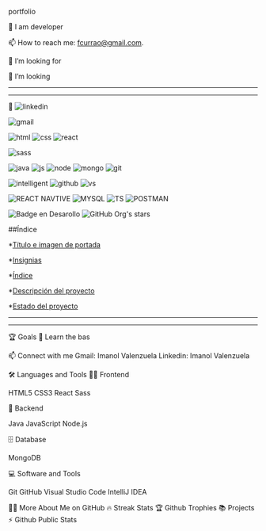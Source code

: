portfolio


🔭 I am developer
 
📫 How to reach me: fcurrao@gmail.com.

🤝 I’m looking for  

👯 I’m looking  

-----------------------------------------------------------------------------
-----------------------------------------------------------------------------
:hammer:
![linkedin](https://github.com/fcurrao/fcurrao/assets/68132577/37b850e6-d50a-4a4a-87a4-9b15d6af011c)

![gmail](https://github.com/fcurrao/fcurrao/assets/68132577/cd550b0a-6f72-4373-b176-e9ee3515e8ab)

![html](https://github.com/fcurrao/fcurrao/assets/68132577/411c0f40-65c9-435b-9260-7f89a9cab504)
![css](https://github.com/fcurrao/fcurrao/assets/68132577/d6cf40a8-99e5-44f3-afbd-538b1be860e7)
![react](https://github.com/fcurrao/fcurrao/assets/68132577/fdf48d18-6c82-430f-9d59-9a3bfeae92ba)




![sass](https://github.com/fcurrao/fcurrao/assets/68132577/639de14b-0761-426e-af2c-390196e1d0df)


 

![java](https://github.com/fcurrao/fcurrao/assets/68132577/b63ae34e-4d80-49fc-ab7d-8f3d5605f11d)
![js](https://github.com/fcurrao/fcurrao/assets/68132577/c4f516e8-2acc-4f70-9b1b-5536aabc35c3)
![node](https://github.com/fcurrao/fcurrao/assets/68132577/aef294cc-79bc-46f5-ba53-721a000e92c5)
![mongo](https://github.com/fcurrao/fcurrao/assets/68132577/81386590-93c2-4598-ac9e-a34bf40c89e8)
![git](https://github.com/fcurrao/fcurrao/assets/68132577/4aec78fb-f470-4cbb-ae0c-c2a2af33bed4)


![intelligent](https://github.com/fcurrao/fcurrao/assets/68132577/9d4bcf95-8706-43bb-af96-3a3527ce07a1)
![github](https://github.com/fcurrao/fcurrao/assets/68132577/9e7c1a89-47dc-4cb6-9049-6fecd0e161eb)
![vs](https://github.com/fcurrao/fcurrao/assets/68132577/8cd2029a-7e5d-4961-9968-abb207cede3e)

![REACT NAVTIVE](https://github.com/fcurrao/fcurrao/assets/68132577/0983ac97-c623-45da-be93-21354f6d111b)
![MYSQL](https://github.com/fcurrao/fcurrao/assets/68132577/3185aaef-4534-49e0-87bf-255a563413e6)
![TS](https://github.com/fcurrao/fcurrao/assets/68132577/0170fb25-e1af-4417-ba3e-4b14356a4a31)
 ![POSTMAN](https://github.com/fcurrao/fcurrao/assets/68132577/56e8f059-790b-4015-8481-b461d9f23bf6)



![Badge en Desarollo](https://img.shields.io/badge/STATUS-EN%20DESAROLLO-green)
   ![GitHub Org's stars](https://img.shields.io/github/stars/federicocurrao?style=social)

##Índice

*[Título e imagen de portada](#Título-e-imagen-de-portada)

*[Insignias](#insignias)

*[Índice](#índice)

*[Descripción del proyecto](#descripción-del-proyecto)

*[Estado del proyecto](#Estado-del-proyecto)

-----------------------------------------------------------------------------
-----------------------------------------------------------------------------


🏆 Goals
📖 Learn the bas 

📫 Connect with me
Gmail: Imanol Valenzuela  Linkedin: Imanol Valenzuela


🛠️ Languages and Tools
🏄‍♂️ Frontend

HTML5  CSS3  React  Sass 

🧰 Backend

Java  JavaScript  Node.js 

🗄️ Database

MongoDB 

💻 Software and Tools

Git  GitHub 
Visual Studio Code  IntelliJ IDEA 


👨‍💻 More About Me on GitHub
🔥 Streak Stats
🏆 Github Trophies
📚 Projects
⚡ Github Public Stats
